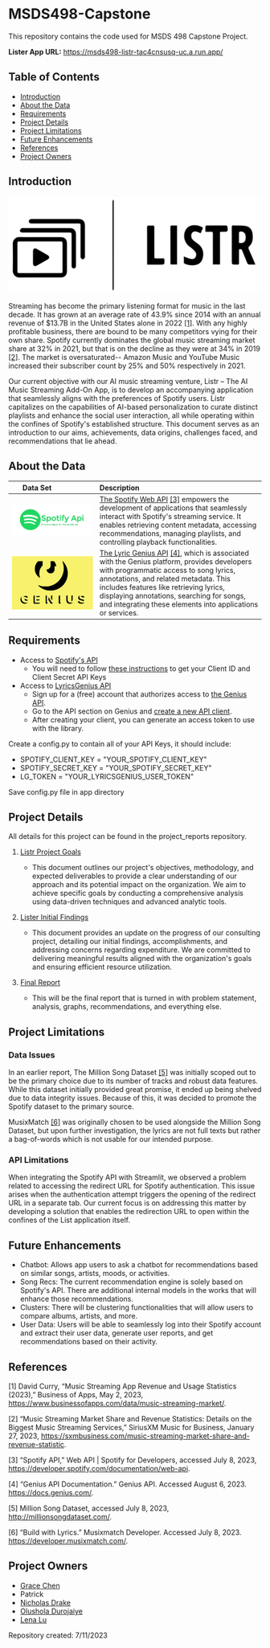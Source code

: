 # MSDS498-Capstone
This repository contains the code used for MSDS 498 Capstone Project.

**Lister App URL:** https://msds498-listr-tac4cnsusq-uc.a.run.app/

## Table of Contents
- [Introduction](#introduction)
- [About the Data](#about-the-data)
- [Requirements](#requirements)
- [Project Details](#project-details)
- [Project Limitations](#project-limitations)
- [Future Enhancements](#future-enhancements)
- [References](#references)
- [Project Owners](#project-owners)

## Introduction
![listr_logo](images/Listr_Logo.svg)

Streaming has become the primary listening format for music in the last decade. It has grown at an average rate of 43.9% since 2014 with an annual revenue of $13.7B in the United States alone in 2022 [[1]](#1). With any highly profitable business, there are bound to be many competitors vying for their own share. Spotify currently dominates the global music streaming market share at 32% in 2021, but that is on the decline as they were at 34% in 2019 [[2]](#2). The market is oversaturated-- Amazon Music and YouTube Music increased their subscriber count by 25% and 50% respectively in 2021.

Our current objective with our AI music streaming venture, Listr – The AI Music Streaming Add-On App, is to develop an accompanying application that seamlessly aligns with the preferences of Spotify users. Listr capitalizes on the capabilities of AI-based personalization to curate distinct playlists and enhance the social user interaction, all while operating within the confines of Spotify's established structure. This document serves as an introduction to our aims, achievements, data origins, challenges faced, and recommendations that lie ahead.

## About the Data

|<div style="width:100px">Data Set</div>|Description|
|:-------------------------------------:|:----------|
|<img align="left" src="images/spotify_api.png"> | [The Spotify Web API](https://developer.spotify.com/documentation/web-api) [[3]](#3) empowers the development of applications that seamlessly interact with Spotify's streaming service. It enables retrieving content metadata, accessing recommendations, managing playlists, and controlling playback functionalities. |
| <img align="left" src="images/genius_logo.png"> | [The Lyric Genius API](https://docs.genius.com/) [[4]](#4), which is associated with the Genius platform, provides developers with programmatic access to song lyrics, annotations, and related metadata. This includes features like retrieving lyrics, displaying annotations, searching for songs, and integrating these elements into applications or services. |


## Requirements
- Access to [Spotify's API](https://developer.spotify.com/documentation/web-api)
    - You will need to follow [these instructions](https://docs.google.com/document/d/1jyA7lVMDGPY58dkp6uqyZzQIvDeGvZ6be5VlswqpvPg/edit) to get your Client ID and Client Secret API Keys
- Access to [LyricsGenius API](https://lyricsgenius.readthedocs.io/en/master/index.html)
    - Sign up for a (free) account that authorizes access to [the Genius API](https://genius.com/signup_or_login).
    - Go to the API section on Genius and [create a new API client](https://genius.com/api-clients/new).
    - After creating your client, you can generate an access token to use with the library.
    
Create a config.py to contain all of your API Keys, it should include:
- SPOTIFY_CLIENT_KEY = "YOUR_SPOTIFY_CLIENT_KEY"
- SPOTIFY_SECRET_KEY = "YOUR_SPOTIFY_SECRET_KEY"
- LG_TOKEN = "YOUR_LYRICSGENIUS_USER_TOKEN"

Save config.py file in app directory

## Project Details
All details for this project can be found in the project_reports repository.

01. [Listr Project Goals](https://github.com/DrakeData/MSDS498-Capstone/blob/main/project_reports/01.%20Listr%20Project%20Goals.pdf)
    - This document outlines our project's objectives, methodology, and expected deliverables to provide a clear understanding of our approach and its potential impact on the organization. We aim to achieve specific goals by conducting a comprehensive analysis using data-driven techniques and advanced analytic tools.

02. [Lister Initial Findings](https://github.com/DrakeData/MSDS498-Capstone/blob/main/project_reports/02.%20Listr%20Initial%20Findings.pdf)
    - This document provides an update on the progress of our consulting project, detailing our initial findings, accomplishments, and addressing concerns regarding expenditure. We are committed to delivering meaningful results aligned with the organization's goals and ensuring efficient resource utilization.

03. [Final Report](https://github.com/DrakeData/MSDS498-Capstone/blob/main/project_reports/03.%20Listr%20Final%20Report.pdf)
    - This will be the final report that is turned in with problem statement, analysis, graphs, recommendations, and everything else.

## Project Limitations
### Data Issues
In an earlier report, The Million Song Dataset [[5]](#5) was initially scoped out to be the primary choice due to its number of tracks and robust data features. While this dataset initially provided great promise, it ended up being shelved due to data integrity issues. Because of this, it was decided to promote the Spotify dataset to the primary source. 

MusixMatch [[6]](#6) was originally chosen to be used alongside the Million Song Dataset, but upon further investigation, the lyrics are not full texts but rather a bag-of-words which is not usable for our intended purpose. 

### API Limitations
When integrating the Spotify API with Streamlit, we observed a problem related to accessing the redirect URL for Spotify authentication. This issue arises when the authentication attempt triggers the opening of the redirect URL in a separate tab. Our current focus is on addressing this matter by developing a solution that enables the redirection URL to open within the confines of the List application itself.


## Future Enhancements
- Chatbot: Allows app users to ask a chatbot for recommendations based on similar songs, artists, moods, or activities.
- Song Recs: The current recommendation engine is solely based on Spotify's API. There are additional internal models in the works that will enhance those recommendations.
- Clusters: There will be clustering functionalities that will allow users to compare albums, artists, and more.
- User Data: Users will be able to seamlessly log into their Spotify account and extract their user data, generate user reports, and get recommendations based on their activity.

## References
<a id="1">[1]</a>
David Curry, “Music Streaming App Revenue and Usage Statistics (2023),” Business of Apps, May 2, 2023, https://www.businessofapps.com/data/music-streaming-market/.

<a id="2">[2]</a>
“Music Streaming Market Share and Revenue Statistics: Details on the Biggest Music Streaming Services,” SiriusXM Music for Business, January 27, 2023, https://sxmbusiness.com/music-streaming-market-share-and-revenue-statistic.

<a id="3">[3]</a>
“Spotify API,” Web API | Spotify for Developers, accessed July 8, 2023, https://developer.spotify.com/documentation/web-api.

<a id="4">[4]</a>
“Genius API Documentation.” Genius API. Accessed August 6, 2023. https://docs.genius.com/.

<a id="5">[5]</a>
Million Song Dataset, accessed July 8, 2023, http://millionsongdataset.com/.

<a id="6">[6]</a>
“Build with Lyrics.” Musixmatch Developer. Accessed July 8, 2023. https://developer.musixmatch.com/. 

## Project Owners
- [Grace Chen](https://github.com/grchen99)
- Patrick
- [Nicholas Drake](https://github.com/DrakeData)
- [Olushola Durojaiye](https://github.com/oluduroj)
- [Lena Lu](https://github.com/lenaxlu)

Repository created: 7/11/2023

